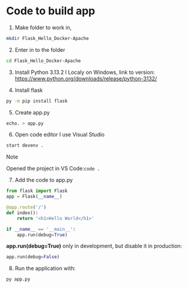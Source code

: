 # Code to build app

1. Make folder to work in,
```bash
mkdir Flask_Hello_Docker-Apache
```

2. Enter in to the folder
```bash
cd Flask_Hello_Docker-Apache
```

3. Install Python 3.13.2 I
Localy on Windows, link to version: https://www.python.org/downloads/release/python-3132/

4. Install flask
```bash
py -m pip install flask
```

5. Create app.py
```sh
echo. > app.py
```

6. Open code editor I use Visual Studio
```sh
start devenv .
```
> [!NOTE]
> Opened the project in VS Code:```code .```

7. Add the code to app.py
```py
from flask import Flask
app = Flask(__name__)

@app.route('/')
def index():
    return '<h1>Hello World</h1>'

if __name__ == '__main__':
    app.run(debug=True)
```

**app.run(debug=True)** only in development, but disable it in production:
```py
app.run(debug=False)
```

8. Run the application with:
```sh
py app.py
```



 


